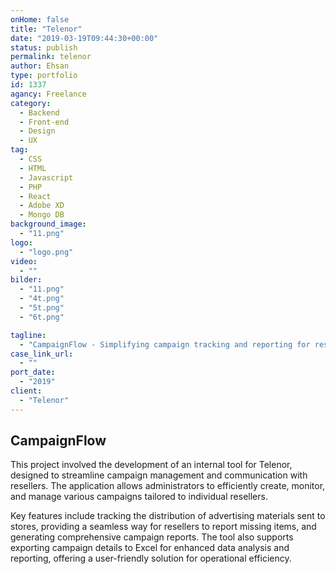 ```yaml
---
onHome: false
title: "Telenor"
date: "2019-03-19T09:44:30+00:00"
status: publish
permalink: telenor
author: Ehsan
type: portfolio
id: 1337
agancy: Freelance
category:
  - Backend
  - Front-end
  - Design
  - UX
tag:
  - CSS
  - HTML
  - Javascript
  - PHP
  - React
  - Adobe XD
  - Mongo DB
background_image:
  - "11.png"
logo:
  - "logo.png"
video:
  - ""
bilder:
  - "11.png"
  - "4t.png"
  - "5t.png"
  - "6t.png"

tagline:
  - "CampaignFlow - Simplifying campaign tracking and reporting for resellers."
case_link_url:
  - ""
port_date:
  - "2019"
client:
  - "Telenor"
---
```


<h2>CampaignFlow</h2>

This project involved the development of an internal tool for Telenor, designed to streamline campaign management and communication with resellers. The application allows administrators to efficiently create, monitor, and manage various campaigns tailored to individual resellers.

Key features include tracking the distribution of advertising materials sent to stores, providing a seamless way for resellers to report missing items, and generating comprehensive campaign reports. The tool also supports exporting campaign details to Excel for enhanced data analysis and reporting, offering a user-friendly solution for operational efficiency.
